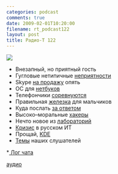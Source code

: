 ```yaml
---
categories: podcast
comments: true
date: 2009-02-01T10:20:00
filename: rt_podcast122
layout: post
title: Радио-Т 122
---
```


![](https://radio-t.com/images/radio-t/rt122.png)











- Внезапный, но приятный гость
- Гугловые нетипичные [неприятности](http://www.techcrunch.com/2009/01/31/google-flags-whole-internet-as-malware/)
- Skype [на продажу](http://business.compulenta.ru/398035/) опять
- ОС для [нетбуков](http://www.crunchgear.com/2009/01/30/intels-new-os-for-netbooks/)
- Телефончики [соревнуются](http://www.engadget.com/2009/01/29/days-to-1-million-the-smartphone-wars/)
- Правильная [железка](http://www.engadget.com/2009/01/28/buffalo-rolls-out-7-inch-usb-external-display/) для мальчиков
- Куда послать [за ответом](http://habrahabr.ru/blogs/google/50374/)
- Высоко–моральные [хакеры](http://habrahabr.ru/blogs/infosecurity/50590/)
- Нечто новое из [лабораторий](http://net.compulenta.ru/398323/)
- [Кризис](http://webplanet.ru/news/business/2009/01/30/it_shortering.html) в русском ИТ
- Прощай, [KDE](http://www.opennet.ru/opennews/art.shtml?num=19972)
- [Темы](http://radio-t.com/temi_dlja_vipuskov/temy-dlya-122/) наших слушателей







*[ Лог чата](http://chat.radio-t.com/logs/radio-t-122.html)

[аудио](http://cdn.radio-t.com/rt_podcast122.mp3)
<audio src="http://cdn.radio-t.com/rt_podcast122.mp3" preload="none"></audio>

